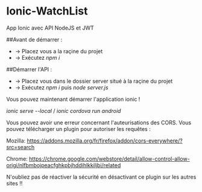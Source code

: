 # Ionic-WatchList
App Ionic avec API NodeJS et JWT

##Avant de démarrer : 
  * -> Placez vous a la raçine du projet
  * -> Exécutez *npm i*

##Démarrer l'API :
  * -> Placez vous dans le dossier server situé à la raçine du projet
  * -> Exécutez *npm i* puis *node server.js*

Vous pouvez maintenant démarrer l'application ionic !

*ionic serve --local* / *ionic cordova run android*

Vous pouvez avoir une erreur concernant l'auteurisations des CORS.
Vous pouvez télécharger un plugin pour autoriser les requêtes :

Mozilla: https://addons.mozilla.org/fr/firefox/addon/cors-everywhere/?src=search

Chrome: https://chrome.google.com/webstore/detail/allow-control-allow-origi/nlfbmbojpeacfghkpbjhddihlkkiljbi/related

N'oubliez pas de réactiver la sécurité en désactivant ce plugin sur les autres sites !!
